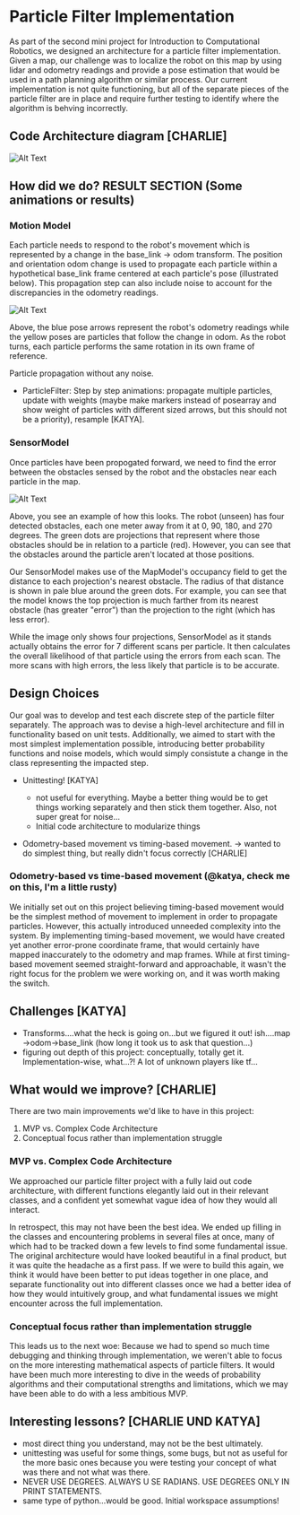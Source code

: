 # Particle Filter Implementation
As part of the second mini project for Introduction to Computational Robotics, we designed an architecture for a particle filter implementation. Given a map, our challenge was to localize the robot on this map by using lidar and odometry readings and provide a pose estimation that would be used in a path planning algorithm or similar process. Our current implementation is not quite functioning, but all of the separate pieces of the particle filter are in place and require further testing to identify where the algorithm is behving incorrectly.

## Code Architecture diagram [CHARLIE]

![Alt Text](https://github.com/ksoltan/robot_localization/blob/master/robot_localizer/videos/particlefilter_codearchitecture.png)

## How did we do? RESULT SECTION (Some animations or results)

### Motion Model
Each particle needs to respond to the robot's movement which is represented by a change in the base_link -> odom transform. The position and orientation odom change is used to propagate each particle within a hypothetical base_link frame centered at each particle's pose (illustrated below). This propagation step can also include noise to account for the discrepancies in the odometry readings.

![Alt Text](https://github.com/ksoltan/robot_localization/blob/master/robot_localizer/videos/particle_propagation.gif)

Above, the blue pose arrows represent the robot's odometry readings while the yellow poses are particles that follow the change in odom. As the robot turns, each particle performs the same rotation in its own frame of reference.

Particle propagation without any noise.
- ParticleFilter: Step by step animations: propagate multiple particles, update with weights (maybe make markers instead of posearray and show weight of particles with different sized arrows, but this should not be a priority), resample [KATYA].

### SensorModel
Once particles have been propogated forward, we need to find the error between the obstacles sensed by the robot and the obstacles near each particle in the map.

![Alt Text](https://github.com/ksoltan/robot_localization/blob/master/robot_localizer/videos/error_validation_fixed.png)

Above, you see an example of how this looks. The robot (unseen) has four detected obstacles, each one meter away from it at 0, 90, 180, and 270 degrees. The green dots are projections that represent where those obstacles should be in relation to a particle (red). However, you can see that the obstacles around the particle aren't located at those positions. 

Our SensorModel makes use of the MapModel's occupancy field to get the distance to each projection's nearest obstacle. The radius of that distance is shown in pale blue around the green dots. For example, you can see that the model knows the top projection is much farther from its nearest obstacle (has greater "error") than the projection to the right (which has less error).

While the image only shows four projections, SensorModel as it stands actually obtains the error for 7 different scans per particle. It then calculates the overall likelihood of that particle using the errors from each scan. The more scans with high errors, the less likely that particle is to be accurate.

## Design Choices
Our goal was to develop and test each discrete step of the particle filter separately. The approach was to devise a high-level architecture and fill in functionality based on unit tests. Additionally, we aimed to start with the most simplest implementation possible, introducing better probability functions and noise models, which would simply consistute a change in the class representing the impacted step.

- Unittesting! [KATYA]
  - not useful for everything. Maybe a better thing would be to get things working separately and then stick them together. Also, not super great for noise...
  - Initial code architecture to modularize things
  
- Odometry-based movement vs timing-based movement. -> wanted to do simplest thing, but really didn't focus correctly [CHARLIE]

### Odometry-based vs time-based movement (@katya, check me on this, I'm a little rusty)
We initially set out on this project believing timing-based movement would be the simplest method of movement to implement in order to propagate particles. However, this actually introduced unneeded complexity into the system. By implementing timing-based movement, we would have created yet another error-prone coordinate frame, that would certainly have mapped inaccurately to the odometry and map frames. While at first timing-based movement seemed straight-forward and approachable, it wasn't the right focus for the problem we were working on, and it was worth making the switch.

## Challenges [KATYA]
- Transforms....what the heck is going on...but we figured it out! ish....map ->odom->base_link (how long it took us to ask that question...)
- figuring out depth of this project: conceptually, totally get it. Implementation-wise, what...?! A lot of unknown players like tf...

## What would we improve? [CHARLIE]

There are two main improvements we'd like to have in this project:

1. MVP vs. Complex Code Architecture
2. Conceptual focus rather than implementation struggle

### MVP vs. Complex Code Architecture
We approached our particle filter project with a fully laid out code architecture, with different functions elegantly laid out in their relevant classes, and a confident yet somewhat vague idea of how they would all interact.

In retrospect, this may not have been the best idea. We ended up filling in the classes and encountering problems in several files at once, many of which had to be tracked down a few levels to find some fundamental issue. The original architecture would have looked beautiful in a final product, but it was quite the headache as a first pass. If we were to build this again, we think it would have been better to put ideas together in one place, and separate functionality out into different classes once we had a better idea of how they would intuitively group, and what fundamental issues we might encounter across the full implementation.

### Conceptual focus rather than implementation struggle
This leads us to the next woe: Because we had to spend so much time debugging and thinking through implementation, we weren't able to focus on the more interesting mathematical aspects of particle filters. It would have been much more interesting to dive in the weeds of probability algorithms and their computational strengths and limitations, which we may have been able to do with a less ambitious MVP.

## Interesting lessons? [CHARLIE UND KATYA]
- most direct thing you understand, may not be the best ultimately.
- unittesting was useful for some things, some bugs, but not as useful for the more basic ones because you were testing your concept of what was there and not what was there.
- NEVER USE DEGREES. ALWAYS U SE RADIANS. USE DEGREES ONLY IN PRINT STATEMENTS.
- same type of python...would be good. Initial workspace assumptions!


